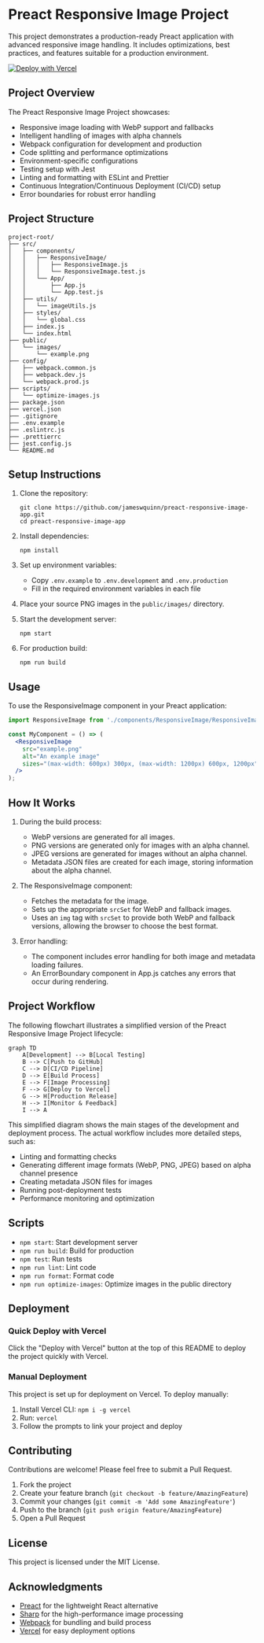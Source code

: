 # Preact Responsive Image Project

This project demonstrates a production-ready Preact application with advanced responsive image handling. It includes optimizations, best practices, and features suitable for a production environment.

[![Deploy with Vercel](https://vercel.com/button)](https://vercel.com/new/clone?repository-url=https://github.com/jameswquinn/preact-responsive-image-app)

## Project Overview

The Preact Responsive Image Project showcases:
- Responsive image loading with WebP support and fallbacks
- Intelligent handling of images with alpha channels
- Webpack configuration for development and production
- Code splitting and performance optimizations
- Environment-specific configurations
- Testing setup with Jest
- Linting and formatting with ESLint and Prettier
- Continuous Integration/Continuous Deployment (CI/CD) setup
- Error boundaries for robust error handling

## Project Structure

```
project-root/
├── src/
│   ├── components/
│   │   ├── ResponsiveImage/
│   │   │   ├── ResponsiveImage.js
│   │   │   └── ResponsiveImage.test.js
│   │   └── App/
│   │       ├── App.js
│   │       └── App.test.js
│   ├── utils/
│   │   └── imageUtils.js
│   ├── styles/
│   │   └── global.css
│   ├── index.js
│   └── index.html
├── public/
│   └── images/
│       └── example.png
├── config/
│   ├── webpack.common.js
│   ├── webpack.dev.js
│   └── webpack.prod.js
├── scripts/
│   └── optimize-images.js
├── package.json
├── vercel.json
├── .gitignore
├── .env.example
├── .eslintrc.js
├── .prettierrc
├── jest.config.js
└── README.md
```

## Setup Instructions

1. Clone the repository:
   ```
   git clone https://github.com/jameswquinn/preact-responsive-image-app.git
   cd preact-responsive-image-app
   ```

2. Install dependencies:
   ```
   npm install
   ```

3. Set up environment variables:
   - Copy `.env.example` to `.env.development` and `.env.production`
   - Fill in the required environment variables in each file

4. Place your source PNG images in the `public/images/` directory.

5. Start the development server:
   ```
   npm start
   ```

6. For production build:
   ```
   npm run build
   ```

## Usage

To use the ResponsiveImage component in your Preact application:

```jsx
import ResponsiveImage from './components/ResponsiveImage/ResponsiveImage';

const MyComponent = () => (
  <ResponsiveImage
    src="example.png"
    alt="An example image"
    sizes="(max-width: 600px) 300px, (max-width: 1200px) 600px, 1200px"
  />
);
```

## How It Works

1. During the build process:
   - WebP versions are generated for all images.
   - PNG versions are generated only for images with an alpha channel.
   - JPEG versions are generated for images without an alpha channel.
   - Metadata JSON files are created for each image, storing information about the alpha channel.

2. The ResponsiveImage component:
   - Fetches the metadata for the image.
   - Sets up the appropriate `srcSet` for WebP and fallback images.
   - Uses an `img` tag with `srcSet` to provide both WebP and fallback versions, allowing the browser to choose the best format.

3. Error handling:
   - The component includes error handling for both image and metadata loading failures.
   - An ErrorBoundary component in App.js catches any errors that occur during rendering.

## Project Workflow

The following flowchart illustrates a simplified version of the Preact Responsive Image Project lifecycle:

```mermaid
graph TD
    A[Development] --> B[Local Testing]
    B --> C[Push to GitHub]
    C --> D[CI/CD Pipeline]
    D --> E[Build Process]
    E --> F[Image Processing]
    F --> G[Deploy to Vercel]
    G --> H[Production Release]
    H --> I[Monitor & Feedback]
    I --> A
```

This simplified diagram shows the main stages of the development and deployment process. The actual workflow includes more detailed steps, such as:
- Linting and formatting checks
- Generating different image formats (WebP, PNG, JPEG) based on alpha channel presence
- Creating metadata JSON files for images
- Running post-deployment tests
- Performance monitoring and optimization

## Scripts

- `npm start`: Start development server
- `npm run build`: Build for production
- `npm test`: Run tests
- `npm run lint`: Lint code
- `npm run format`: Format code
- `npm run optimize-images`: Optimize images in the public directory

## Deployment

### Quick Deploy with Vercel

Click the "Deploy with Vercel" button at the top of this README to deploy the project quickly with Vercel.

### Manual Deployment

This project is set up for deployment on Vercel. To deploy manually:

1. Install Vercel CLI: `npm i -g vercel`
2. Run: `vercel`
3. Follow the prompts to link your project and deploy

## Contributing

Contributions are welcome! Please feel free to submit a Pull Request.

1. Fork the project
2. Create your feature branch (`git checkout -b feature/AmazingFeature`)
3. Commit your changes (`git commit -m 'Add some AmazingFeature'`)
4. Push to the branch (`git push origin feature/AmazingFeature`)
5. Open a Pull Request

## License

This project is licensed under the MIT License.

## Acknowledgments

- [Preact](https://preactjs.com/) for the lightweight React alternative
- [Sharp](https://sharp.pixelplumbing.com/) for the high-performance image processing
- [Webpack](https://webpack.js.org/) for bundling and build process
- [Vercel](https://vercel.com/) for easy deployment options
